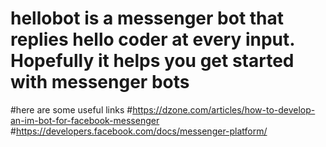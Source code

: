 # hellobot is a messenger bot that replies hello coder at every input. Hopefully it helps you get started with messenger bots
#here are some useful links 
#https://dzone.com/articles/how-to-develop-an-im-bot-for-facebook-messenger
#https://developers.facebook.com/docs/messenger-platform/
